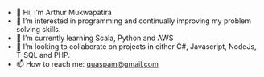 - 👋 Hi, I’m Arthur Mukwapatira
- 👀 I’m interested in programming and continually improving my problem solving skills.
- 🌱 I’m currently learning Scala, Python and AWS
- 💞️ I’m looking to collaborate on projects in either C#, Javascript, NodeJs, T-SQL and PHP. 
- 📫 How to reach me: quaspam@gmail.com

<!---
r02240320/r02240320 is a ✨ special ✨ repository because its `README.md` (this file) appears on your GitHub profile.
You can click the Preview link to take a look at your changes.
--->
